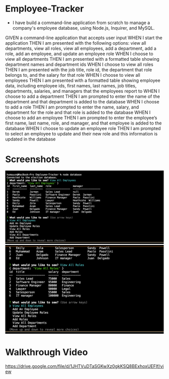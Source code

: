 # Employee-Tracker

* I have build a command-line application from scratch to manage a company's employee database, using Node.js, Inquirer, and MySQL. 


GIVEN a command-line application that accepts user input
WHEN I start the application
THEN I am presented with the following options: view all departments, view all roles, view all employees, add a department, add a role, add an employee, and update an employee role
WHEN I choose to view all departments
THEN I am presented with a formatted table showing department names and department ids
WHEN I choose to view all roles
THEN I am presented with the job title, role id, the department that role belongs to, and the salary for that role
WHEN I choose to view all employees
THEN I am presented with a formatted table showing employee data, including employee ids, first names, last names, job titles, departments, salaries, and managers that the employees report to
WHEN I choose to add a department
THEN I am prompted to enter the name of the department and that department is added to the database
WHEN I choose to add a role
THEN I am prompted to enter the name, salary, and department for the role and that role is added to the database
WHEN I choose to add an employee
THEN I am prompted to enter the employee’s first name, last name, role, and manager, and that employee is added to the database
WHEN I choose to update an employee role
THEN I am prompted to select an employee to update and their new role and this information is updated in the database

# Screenshots 

![Getting Started](./images/Screen%20Shot%202022-07-22%20at%208.04.56%20PM.png)
![Getting Started](./images/Screen%20Shot%202022-07-22%20at%208.05.15%20PM.png)

# Walkthrough Video

https://drive.google.com/file/d/1JHTVuDTaSGKwXz0gkKSQ8BExhoxUEFIf/view